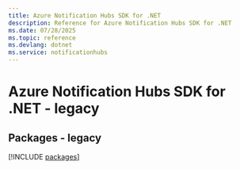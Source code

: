```yaml
---
title: Azure Notification Hubs SDK for .NET
description: Reference for Azure Notification Hubs SDK for .NET
ms.date: 07/28/2025
ms.topic: reference
ms.devlang: dotnet
ms.service: notificationhubs
---
```

# Azure Notification Hubs SDK for .NET - legacy
## Packages - legacy
[!INCLUDE [packages](notification-hubs-index.md)]